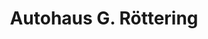 ---
title: "Autohaus G. Röttering"
url: /schuettorf/autohaus-g-roettering-salzberger-strasse/
shop: Autohaus
---